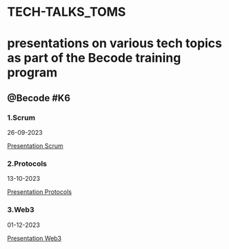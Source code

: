 # TECH-TALKS_TOMS 

# presentations on various tech topics as part of the Becode training program 

## @Becode #K6

### 1.Scrum 

26-09-2023

[Presentation Scrum](https://tome.app/tech-talks-k6/scrum-clmvnto7001yzpn7bovivbde6)

### 2.Protocols

13-10-2023

[Presentation Protocols](https://tome.app/tech-talks-k6/protocols-cln25wjba00s5o67blkz7yyq6?page=cln25wjd900s7o67bwuns3bp3)

### 3.Web3

01-12-2023

[Presentation Web3](https://tome.app/tech-talks-k6/introduction-to-web3-clpbnnf9k0hufmt7f8jexppr1?page=l36e5uad5pg08yvebghq36xe)





